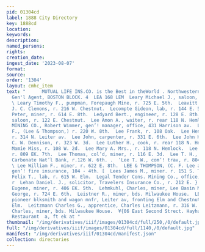 ```yaml
---
pid: 01304cd
label: 1888 City Directory
key: 1888cd
location: 
keywords: 
description: 
named_persons: 
rights: 
creation_date: 
ingest_date: '2023-08-07'
format: 
source: 
order: '1304'
layout: cmhc_item
text: "      MUTUAL LIFE INS.CO. is the Best in theWorld . Northwestern NED STEEL,
  Gen'l Agent, BOSTON BLOCK. 4  LEA 168 LEM  Leary Michael J., saloon, 232 E. 3d.
  \ Leary Timothy F., pumpman, Forepaugh Mine, r. 725 E. 5th.  Leavitt Frank, teamster,
  J. C. Clemons, r. 216 W. Chestnut.  Lecompte Gideon, lab, r. 144 E. 5th.  Leddy
  Peter, miner, r. 614 E. 8th.  Ledyard Bert., engineer, r. 128 E. 8th.  Lee All.,
  saloon, r. 122 E. Chestnut.  Lee Amon A., waiter, r. rear 118 N. Hemlock.  LEE BASIN
  MINING CO., Robert Wimmer, gen’! manager, office, 431 Harrison av.  Lee Charles
  F., (Lee & Thompson,) r. 220 W. 8th.  Lee Frank, r. 108 Oak.  Lee Henry, engineer,
  r. 314 N. Leiter av.  Lee John, carpenter, r. 331 E. 6th.  Lee John H., col’d, lab,
  C. W. Dennison, r. 323 W. 3d.  Lee Luther H., cook, r. rear 118 N. Hemlock.  Lee
  Mamie Miss, r. 108 W. 2d.  Lee Mary A. Mrs., r. 118 N. Hemlock.  Lee Miles, miner,
  r. 809 EK. 7th.  Lee Thomas, col’d, miner, r. 116 E. 3d.  Lee T. H., receiving teller,
  Carbonate Nat’l Bank, r.126 W. 6th. .  ‘Lee T. W., com’! trav, r. 804 N. Poplar.
  \ Lee William F., miner, r. 622 E. 8th.  LEE & THOMPSON, (C. F. Lee and W. L. Thompson,)
  gen’! fire insurance, 104 - 4th. [  Lees James M., miner. r. 151 S. Toledo av.  Lefier
  Felix T., lab, r. 615 W. Elm.  Legal Tender Cons. Mining Co., office, 104 W. 4th.
  r  Lehan Daniel. J., solicitor, Travelers Insurance Co., r. 212 E. } 9th.  Lehan
  Eugene, miner, r. 406 EK. 5th.  Lehmkuhl, Charles, miner, Lee Basin Mining Co.  Leip
  George, r. 724 E. 6th.  Leistner R., miner, bds. Milwaukee House.  LEITZMANN CHARLES,
  pioneer blksmith and wagon mnfr, Leiter av, fronting Elm and Chestnut, r. 316 W.
  Elm.  Leitzmann Charles G., apprentice, Charles Leitzmann, r. 316 W. Elm.  Lemke
  Charles, miner, bds. Milwaukee House.  ¥{06 East Second Strect. Hayhurst’s Com’|
  Restaurant  a, ft ek at "
thumbnail: "/img/derivatives/iiif/images/01304cd/full/250,/0/default.jpg"
full: "/img/derivatives/iiif/images/01304cd/full/1140,/0/default.jpg"
manifest: "/img/derivatives/iiif/01304cd/manifest.json"
collection: directories
---
```

